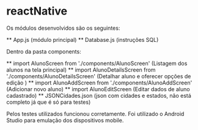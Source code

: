 # reactNative

Os módulos desenvolvidos são os seguintes:

** App.js (módulo principal)
** Database.js (instruções SQL)

Dentro da pasta components:

** import AlunoScreen from './components/AlunoScreen' (Listagem dos alunos na tela principal)
** import AlunoDetailsScreen from './components/AlunoDetailsScreen' (Detalhar aluno e oferecer opções de edição )
** import AlunoAddScreen from './components/AlunoAddScreen' (Adicionar novo aluno)
** import AlunoEditScreen (Editar dados de aluno cadastrado)
** JSONCidades.json (json com cidades e estados, não está completo já que é só para testes)

Pelos testes utilizados funcionou corretamente. Foi utilizado o Android Studio para emulação dos dispositivos mobile.
